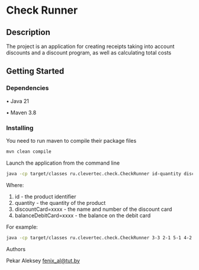# Check Runner

## Description

The project is an application for creating receipts taking into account discounts and a discount program, as well as calculating total costs

## Getting Started

### Dependencies

•  Java 21

•  Maven 3.8


### Installing

You need to run maven to compile their package files

```bash
mvn clean compile 
```

Launch the application from the command line

```bash
java -cp target/classes ru.clevertec.check.CheckRunner id-quantity discountCard=xxxx balanceDebitCard=xxxx
```

Where:
1) id - the product identifier
2) quantity - the quantity of the product
3) discountCard=xxxx - the name and number of the discount card
4) balanceDebitCard=xxxx - the balance on the debit card

For example:
```bash
java -cp target/classes ru.clevertec.check.CheckRunner 3-3 2-1 5-1 4-2 2-2 discountCard=2222 balanceDebitCard=1000
```

Authors

Pekar Aleksey
fenix_al@tut.by

